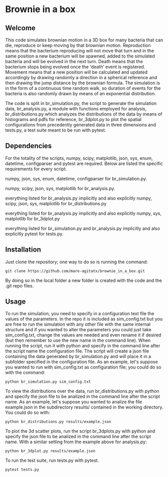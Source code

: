# Brownie in a box

## Welcome

This code simulates brownian motion in a 3D box for many bacteria that
can die, reproduce or keep moving by that brownian motion. Reproduction means
that the bacterium reproducing will not move that turn and in the same
position a new bacterium will be spawned, added to the simulated bacteria and
will be evolved in the next turn. Death means that the bacterium stops
being evolved once the 'death' event is registered. Movement means that a
new position will be calculated and updated accordingly by drawing randomly
a direction in a spherical reference and then drawing the jump distance by
the brownian formula. The simulation is in the form of a continuous time
random walk, so duration of events for the bacteria is also randomly drawn
by means of an exponential distribution.

The code is split in br_simulation.py, the script to generate the simulation
data, br_analysis.py, a module with functions employed for analysis, 
br_distributions.py which analyzes the distributions of the data by means of 
histograms and pdfs for reference, br_3dplot.py to plot the
spatial configurations from precedently generated data in three dimensions
and tests.py, a test suite meant to be run with pytest.

## Dependencies

For the totality of the scripts, numpy, scipy, matplotlib, json, sys, enum,
datetime, configparser and pytest are required. Below are listed the specific
requirements for every script.

numpy, json, sys, enum, datetime, configparser for br_simulation.py.

numpy, scipy, json, sys, matplotlib for br_analysis.py.

everything listed for br_analysis.py implicitly and also explicitly
numpy, scipy, json, sys, matplotlib for br_distributions.py

everything listed for br_analysis.py implicitly and also explicitly
numpy, sys, matplotlib for br_3dplot.py

everything listed for br_simulation.py and br_analysis.py implicitly and also
explicitly pytest for tests.py.

## Installation

Just clone the repository; one way to do so is running the command:

```
git clone https://github.com/mare-agitatx/brownie_in_a_box.git
```

By doing so in the local folder a new folder is created with the code and
the .git repo files.

## Usage

To run the simulation, you need to specify in a configuration text file the
values of the parameters. In the repo it is included as sim_config.txt but you
are free to run the simulation with any other file with the same internal
structure and if you wanted to alter the parameters you could just take
sim_config.txt, change the values are needed and even rename it if desired
(but then remember to use the new name in the command line).
When running the script, run it with python and specify in the
command line after the script name the configuration file. The script will
create a json file containing the data generated by br_simulation.py and will
place it in a subfolder specified in the configuration file.
As an example, let's suppose you wanted to run with sim_config.txt as
configuration file; you could do so with the command:
```
python br_simulation.py sim_config.txt
```

To view the distributions over the data, run br_distributions.py with python and
specify the json file to be analized in the command line after the script name.
As an example, let's suppose you wanted to analize the file example.json in the
subdirectory results/ contained in the working directory.
You could do so with:
```
python br_distributions.py results/example.json
```

To plot the 3d scatter plots, run the script br_3dplots.py with python and
specify the json file to be analized in the command line after the script name.
With a similar setting from the example above for analysis.py:
```
python br_3dplot.py results/example.json
```

To run the test suite, run tests.py with pytest.
```
pytest tests.py
```
